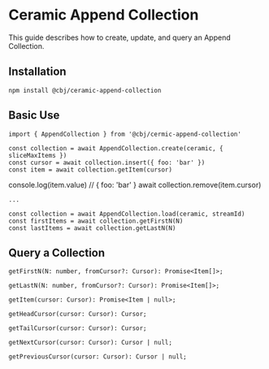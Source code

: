 
  

# Ceramic Append Collection

This guide describes how to create, update, and query an Append Collection.

## Installation

	npm install @cbj/ceramic-append-collection

## Basic Use

	import { AppendCollection } from '@cbj/cermic-append-collection'

	const collection = await AppendCollection.create(ceramic, { sliceMaxItems })
	const cursor = await collection.insert({ foo: 'bar' })
	const item = await collection.getItem(cursor)
  console.log(item.value) // { foo: 'bar' }
	await collection.remove(item.cursor)

	...

	const collection = await AppendCollection.load(ceramic, streamId)
	const firstItems = await collection.getFirstN(N)
	const lastItems = await collection.getLastN(N)

## Query a Collection

	getFirstN(N: number, fromCursor?: Cursor): Promise<Item[]>;

	getLastN(N: number, fromCursor?: Cursor): Promise<Item[]>;

	getItem(cursor: Cursor): Promise<Item | null>;

	getHeadCursor(cursor: Cursor): Cursor;

	getTailCursor(cursor: Cursor): Cursor;

	getNextCursor(cursor: Cursor): Cursor | null;

	getPreviousCursor(cursor: Cursor): Cursor | null;